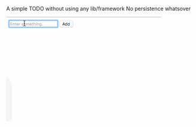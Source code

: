A simple TODO without using any lib/framework
No persistence whatsover

![Screenshot](/todo-plain.gif?raw=true "Screenshot")